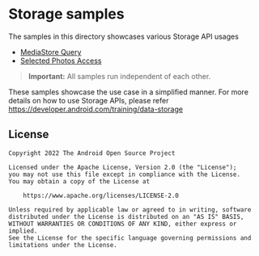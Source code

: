 # Storage samples

The samples in this directory showcases various Storage API usages
- [MediaStore Query](src/main/java/com/example/platform/storage/mediastore/MediaStoreQuery.kt)
- [Selected Photos Access](src/main/java/com/example/platform/storage/mediastore/SelectedPhotosAccess.kt)

> **Important:** All samples run independent of each other.

These samples showcase the use case in a simplified manner. For more details on how to use Storage
APIs, please refer https://developer.android.com/training/data-storage

## License

```
Copyright 2022 The Android Open Source Project

Licensed under the Apache License, Version 2.0 (the "License");
you may not use this file except in compliance with the License.
You may obtain a copy of the License at

    https://www.apache.org/licenses/LICENSE-2.0

Unless required by applicable law or agreed to in writing, software
distributed under the License is distributed on an "AS IS" BASIS,
WITHOUT WARRANTIES OR CONDITIONS OF ANY KIND, either express or implied.
See the License for the specific language governing permissions and
limitations under the License.
```
